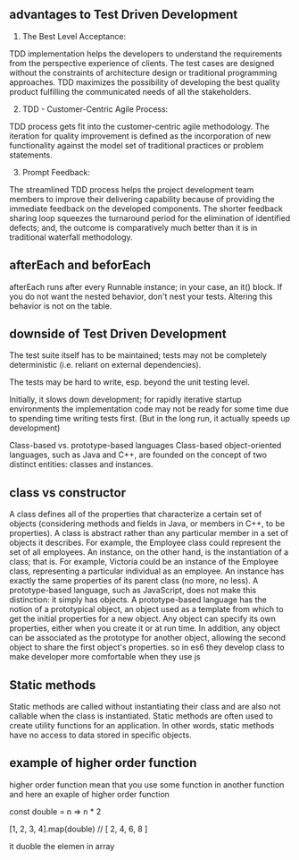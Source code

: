 ## advantages to Test Driven Development

1. The Best Level Acceptance:

TDD implementation helps the developers to understand the requirements from the perspective experience of clients. The test cases are designed without the constraints of architecture design or traditional programming approaches. TDD maximizes the possibility of developing the best quality product fulfilling the communicated needs of all the stakeholders.

2. TDD - Customer-Centric Agile Process:

TDD process gets fit into the customer-centric agile methodology. The iteration for quality improvement is defined as the incorporation of new functionality against the model set of traditional practices or problem statements.

3. Prompt Feedback:

The streamlined TDD process helps the project development team members to improve their delivering capability because of providing the immediate feedback on the developed components. The shorter feedback sharing loop squeezes the turnaround period for the elimination of identified defects; and, the outcome is comparatively much better than it is in traditional waterfall methodology.

## afterEach and beforEach

afterEach runs after every Runnable instance; in your case, an it() block. If you do not want the nested behavior, don't nest your tests. Altering this behavior is not on the table.

## downside of Test Driven Development

The test suite itself has to be maintained; tests may not be completely deterministic (i.e. reliant on external dependencies).

The tests may be hard to write, esp. beyond the unit testing level.

Initially, it slows down development; for rapidly iterative startup environments the implementation code may not be ready for some time due to spending time writing tests first. (But in the long run, it actually speeds up development)

Class-based vs. prototype-based languages
Class-based object-oriented languages, such as Java and C++, are founded on the concept of two distinct entities: classes and instances.

## class vs constructor

A class defines all of the properties that characterize a certain set of objects (considering methods and fields in Java, or members in C++, to be properties). A class is abstract rather than any particular member in a set of objects it describes. For example, the Employee class could represent the set of all employees.
An instance, on the other hand, is the instantiation of a class; that is. For example, Victoria could be an instance of the Employee class, representing a particular individual as an employee. An instance has exactly the same properties of its parent class (no more, no less).
A prototype-based language, such as JavaScript, does not make this distinction: it simply has objects. A prototype-based language has the notion of a prototypical object, an object used as a template from which to get the initial properties for a new object. Any object can specify its own properties, either when you create it or at run time. In addition, any object can be associated as the prototype for another object, allowing the second object to share the first object's properties.
so in es6 they develop class to make developer more comfortable when they use js

## Static methods

Static methods are called without instantiating their class and are also not callable when the class is instantiated. Static methods are often used to create utility functions for an application. In other words, static methods have no access to data stored in specific objects.

## example of higher order function

higher order function mean that you use some function in another function
and here an exaple of higher order function

const double = n => n * 2

[1, 2, 3, 4].map(double) // [ 2, 4, 6, 8 ]

it duoble the elemen in array  
